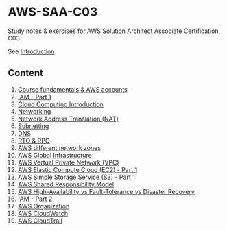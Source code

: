 # AWS-SAA-C03
Study notes &amp; exercises for AWS Solution Architect Associate Certification, C03

See [Introduction](./docs/00-introduction.md)

## Content
 1. [Course fundamentals & AWS accounts](./docs/01-course-fundamentals-and-aws-accounts.md)
 2. [IAM - Part 1](./docs/02-iam.md)
 3. [Cloud Computing Introduction](./docs/03-cloud-computing-introduction.md)
 4. [Networking](./docs/04-networking.md)
 5. [Network Address Translation (NAT)](./docs/05-nat.md)
 6. [Subnetting](./docs/06-subnetting.md)
 7. [DNS](./docs/07-dns.md)
 8. [RTO & RPO](./docs/08-rpo-rto.md)
 9. [AWS different network zones](./docs/09-aws-different-network-zones.md)
 10. [AWS Global Infrastructure](./docs/10-aws-global-infrastructure.md)
 11. [AWS Vertual Private Network (VPC)](./docs/11-aws-vpc.md)
 12. [AWS Elastic Compute Cloud (EC2) - Part 1](./docs/12-ec2-part1.md)
 13. [AWS Simple Storage Service (S3) - Part 1](./docs/13-aws-s3-part1.md)
 14. [AWS Shared Responsibility Model](./1docs/4-aws-shared-responsibility-model.md)
 15. [AWS High-Availability vs Fault-Tolerance vs Disaster Recovery](./docs/15-aws-ha-ft-dr.md)
 16. [IAM - Part 2](./docs/16-iam-part-2.md)
 17. [AWS Organization](./docs/17-aws-organizations.md)
 18. [AWS CloudWatch](./docs/18-aws-cloudwatch.md)
 19. [AWS CloudTrail](./docs/19-aws-cloudtrail.md)
